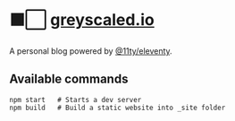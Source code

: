 # ⬛️⬜️ [greyscaled.io](https://greyscaled.io)
A personal blog powered by [@11ty/eleventy](https://www.11ty.dev/).

## Available commands
```
npm start   # Starts a dev server
npm build   # Build a static website into _site folder
```
